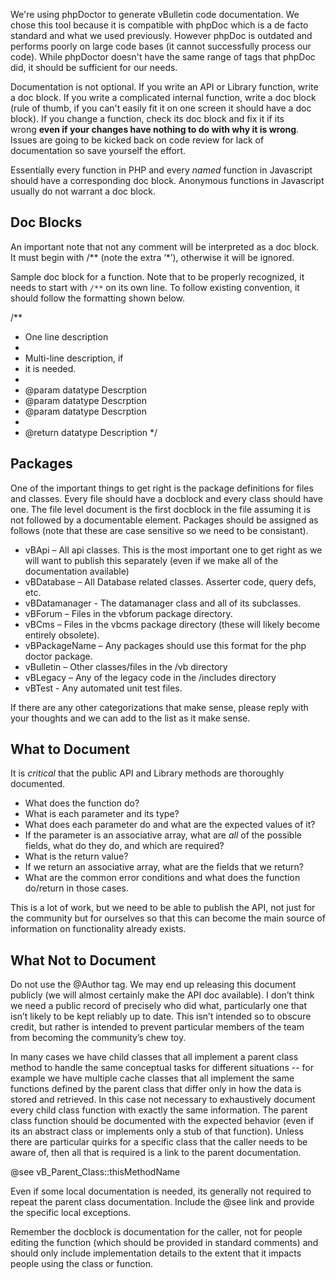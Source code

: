 We're using phpDoctor to generate vBulletin code documentation. We chose this tool because it is compatible with phpDoc which is a de facto standard and what we used previously. However phpDoc is outdated and performs poorly on large code bases (it cannot successfully process our code). While phpDoctor doesn't have the same range of tags that phpDoc did, it should be sufficient for our needs.

Documentation is not optional. If you write an API or Library function, write a doc block. If you write a complicated internal function, write a doc block (rule of thumb, if you can't easily fit it on one screen it should have a doc block). If you change a function, check its doc block and fix it if its wrong **even if your changes have nothing to do with why it is wrong**. Issues are going to be kicked back on code review for lack of documentation so save yourself the effort.

Essentially every function in PHP and every _named_ function in Javascript should have a corresponding doc block. Anonymous functions in Javascript usually do not warrant a doc block.

## Doc Blocks

An important note that not any comment will be interpreted as a doc block. It must begin with /** (note the extra ‘*’), otherwise it will be ignored.

Sample doc block for a function. Note that to be properly recognized, it needs to start with `/**` on its own line. To follow existing convention, it should follow the formatting shown below.

/**
 * One line description
 * 
 * Multi-line description, if 
 * it is needed.
 * 
 * @param datatype Descrption
 * @param datatype Descrption
 * @param datatype Descrption
 *
 * @return datatype Description
 */ 

## Packages

One of the important things to get right is the package definitions for files and classes. Every file should have a docblock and every class should have one. The file level document is the first docblock in the file assuming it is not followed by a documentable element. Packages should be assigned as follows (note that these are case sensitive so we need to be consistant).

- vBApi – All api classes. This is the most important one to get right as we will want to publish this separately (even if we make all of the documentation available)
- vBDatabase – All Database related classes. Asserter code, query defs, etc.
- vBDatamanager - The datamanager class and all of its subclasses.
- vBForum – Files in the vbforum package directory.
- vBCms – Files in the vbcms package directory (these will likely become entirely obsolete).
- vBPackageName – Any packages should use this format for the php doctor package.
- vBulletin – Other classes/files in the /vb directory
- vBLegacy – Any of the legacy code in the /includes directory
- vBTest - Any automated unit test files.

If there are any other categorizations that make sense, please reply with your thoughts and we can add to the list as it make sense.

## What to Document

It is *critical* that the public API and Library methods are thoroughly documented.

- What does the function do?
- What is each parameter and its type?
- What does each parameter do and what are the expected values of it?
- If the parameter is an associative array, what are *all* of the possible fields, what do they do, and which are required?
- What is the return value?
- If we return an associative array, what are the fields that we return?
- What are the common error conditions and what does the function do/return in those cases.

This is a lot of work, but we need to be able to publish the API, not just for the community but for ourselves so that this can become the main source of information on functionality already exists.

## What Not to Document

Do not use the @Author tag. We may end up releasing this document publicly (we will almost certainly make the API doc available). I don’t think we need a public record of precisely who did what, particularly one that isn’t likely to be kept reliably up to date. This isn’t intended so to obscure credit, but rather is intended to prevent particular members of the team from becoming the community’s chew toy.

In many cases we have child classes that all implement a parent class method to handle the same conceptual tasks for different situations -- for example we have multiple cache classes that all implement the same functions defined by the parent class that differ only in how the data is stored and retrieved. In this case not necessary to exhaustively document every child class function with exactly the same information. The parent class function should be documented with the expected behavior (even if its an abstract class or implements only a stub of that function). Unless there are particular quirks for a specific class that the caller needs to be aware of, then all that is required is a link to the parent documentation.

@see vB_Parent_Class::thisMethodName

Even if some local documentation is needed, its generally not required to repeat the parent class documentation. Include the @see link and provide the specific local exceptions.

Remember the docblock is documentation for the caller, not for people editing the function (which should be provided in standard comments) and should only include implementation details to the extent that it impacts people using the class or function.